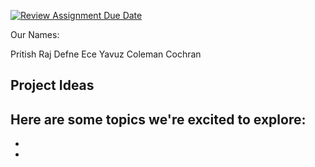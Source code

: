 [![Review Assignment Due Date](https://classroom.github.com/assets/deadline-readme-button-22041afd0340ce965d47ae6ef1cefeee28c7c493a6346c4f15d667ab976d596c.svg)](https://classroom.github.com/a/_SwzfpU1)

Our Names: 

Pritish Raj 
Defne Ece Yavuz
Coleman Cochran


## Project Ideas
Here are some topics we're excited to explore:
- 
- 
- 